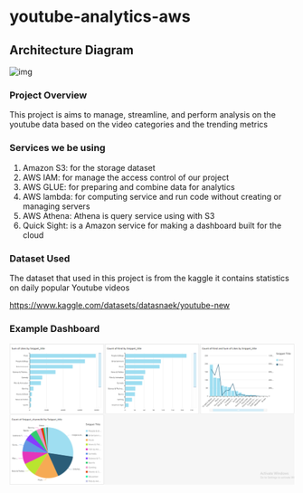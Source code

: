 # youtube-analytics-aws
## Architecture Diagram

![img](https://github.com/darshilparmar/dataengineering-youtube-analysis-project/blob/main/architecture.jpeg)

### Project Overview
This project is aims to manage, streamline, and perform analysis on the youtube data based on the video categories and the trending metrics

### Services we be using
1. Amazon S3: for the storage dataset
2. AWS IAM: for manage the access control of our project
3. AWS GLUE: for preparing and combine data for analytics
4. AWS lambda: for computing service and run code without creating or managing servers
5. AWS Athena: Athena is query service using with S3
6. Quick Sight: is a Amazon service for making a dashboard built for the cloud

### Dataset Used
The dataset that used in this project is from the kaggle it contains statistics on daily popular Youtube videos 

https://www.kaggle.com/datasets/datasnaek/youtube-new

### Example Dashboard
![img](https://github.com/SittiponP/youtube-analytics-aws/blob/main/my_dashboard.png)